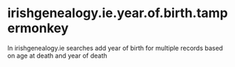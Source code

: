 # irishgenealogy.ie.year.of.birth.tampermonkey
In irishgenealogy.ie searches add year of birth for multiple records based on age at death and year of death
